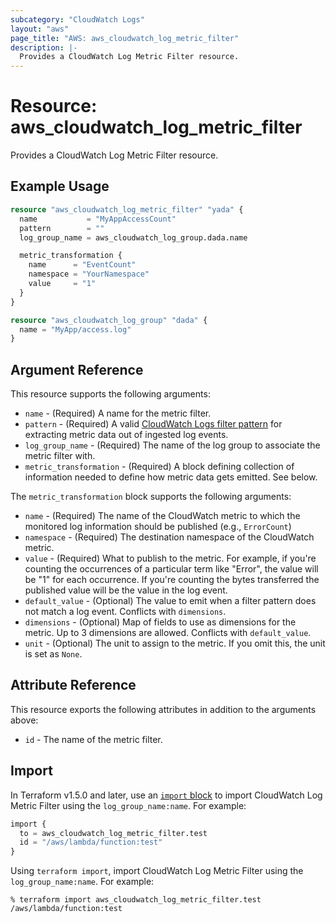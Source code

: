 ```yaml
---
subcategory: "CloudWatch Logs"
layout: "aws"
page_title: "AWS: aws_cloudwatch_log_metric_filter"
description: |-
  Provides a CloudWatch Log Metric Filter resource.
---
```


# Resource: aws_cloudwatch_log_metric_filter

Provides a CloudWatch Log Metric Filter resource.

## Example Usage

```terraform
resource "aws_cloudwatch_log_metric_filter" "yada" {
  name           = "MyAppAccessCount"
  pattern        = ""
  log_group_name = aws_cloudwatch_log_group.dada.name

  metric_transformation {
    name      = "EventCount"
    namespace = "YourNamespace"
    value     = "1"
  }
}

resource "aws_cloudwatch_log_group" "dada" {
  name = "MyApp/access.log"
}
```

## Argument Reference

This resource supports the following arguments:

* `name` - (Required) A name for the metric filter.
* `pattern` - (Required) A valid [CloudWatch Logs filter pattern](https://docs.aws.amazon.com/AmazonCloudWatch/latest/DeveloperGuide/FilterAndPatternSyntax.html)
  for extracting metric data out of ingested log events.
* `log_group_name` - (Required) The name of the log group to associate the metric filter with.
* `metric_transformation` - (Required) A block defining collection of information needed to define how metric data gets emitted. See below.

The `metric_transformation` block supports the following arguments:

* `name` - (Required) The name of the CloudWatch metric to which the monitored log information should be published (e.g., `ErrorCount`)
* `namespace` - (Required) The destination namespace of the CloudWatch metric.
* `value` - (Required) What to publish to the metric. For example, if you're counting the occurrences of a particular term like "Error", the value will be "1" for each occurrence. If you're counting the bytes transferred the published value will be the value in the log event.
* `default_value` - (Optional) The value to emit when a filter pattern does not match a log event. Conflicts with `dimensions`.
* `dimensions` - (Optional) Map of fields to use as dimensions for the metric. Up to 3 dimensions are allowed. Conflicts with `default_value`.
* `unit` - (Optional) The unit to assign to the metric. If you omit this, the unit is set as `None`.

## Attribute Reference

This resource exports the following attributes in addition to the arguments above:

* `id` - The name of the metric filter.

## Import

In Terraform v1.5.0 and later, use an [`import` block](https://developer.hashicorp.com/terraform/language/import) to import CloudWatch Log Metric Filter using the `log_group_name:name`. For example:

```terraform
import {
  to = aws_cloudwatch_log_metric_filter.test
  id = "/aws/lambda/function:test"
}
```

Using `terraform import`, import CloudWatch Log Metric Filter using the `log_group_name:name`. For example:

```console
% terraform import aws_cloudwatch_log_metric_filter.test /aws/lambda/function:test
```
